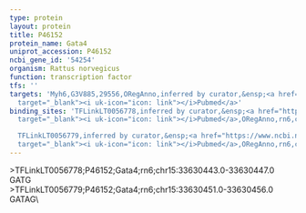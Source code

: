 ```yaml
---
type: protein
layout: protein
title: P46152
protein_name: Gata4
uniprot_accession: P46152
ncbi_gene_id: '54254'
organism: Rattus norvegicus
function: transcription factor
tfs: ''
targets: 'Myh6,G3V885,29556,ORegAnno,inferred by curator,&ensp;<a href="https://www.ncbi.nlm.nih.gov/pubmed/?term=8007990%5Buid%5D"
  target="_blank"><i uk-icon="icon: link"></i>Pubmed</a>'
binding_sites: 'TFLinkLT0056778,inferred by curator,&ensp;<a href="https://www.ncbi.nlm.nih.gov/pubmed/?term=8007990%5Buid%5D"
  target="_blank"><i uk-icon="icon: link"></i>Pubmed</a>,ORegAnno,rn6,chr15,33630443,33630447,+

  TFLinkLT0056779,inferred by curator,&ensp;<a href="https://www.ncbi.nlm.nih.gov/pubmed/?term=8007990%5Buid%5D"
  target="_blank"><i uk-icon="icon: link"></i>Pubmed</a>,ORegAnno,rn6,chr15,33630451,33630456,+'
---
```

\>TFLinkLT0056778;P46152;Gata4;rn6;chr15:33630443.0-33630447.0\GATG\\>TFLinkLT0056779;P46152;Gata4;rn6;chr15:33630451.0-33630456.0\GATAG\